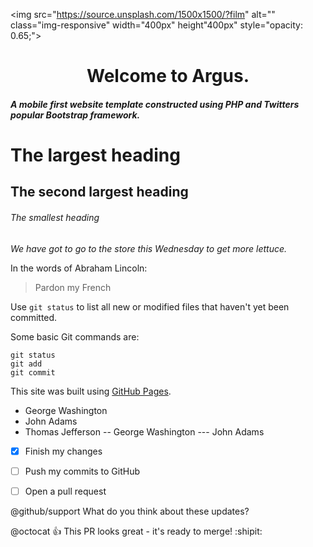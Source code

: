 <img src="https://source.unsplash.com/1500x1500/?film" alt="" class="img-responsive"  width="400px" height"400px" style="opacity: 0.65;">

<h1><center>Welcome to Argus.</center></h2>
<h5>A mobile first website template constructed using PHP and Twitters popular Bootstrap framework.</h5>

# The largest heading
## The second largest heading
###### The smallest heading

*We have got to go to the store this Wednesday to get more lettuce.*

In the words of Abraham Lincoln:

> Pardon my French

Use `git status` to list all new or modified files that haven't yet been committed.


Some basic Git commands are:
```
git status
git add
git commit
```

This site was built using [GitHub Pages](https://pages.github.com/).

- George Washington
- John Adams
- Thomas Jefferson
-- George Washington
--- John Adams



- [x] Finish my changes
- [ ] Push my commits to GitHub
- [ ] Open a pull request


@github/support What do you think about these updates?

@octocat :+1: This PR looks great - it's ready to merge! :shipit: